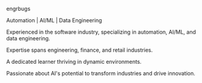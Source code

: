 engrbugs

Automation | AI/ML | Data Engineering

Experienced in the software industry, specializing in automation, AI/ML, and data engineering.

Expertise spans engineering, finance, and retail industries.

A dedicated learner thriving in dynamic environments.

Passionate about AI's potential to transform industries and drive innovation.
